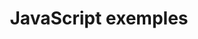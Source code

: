 ---
layout: full.html
algolia: true
title: JavaScript exemples
description: JavaScript exemples
order: 3900
---